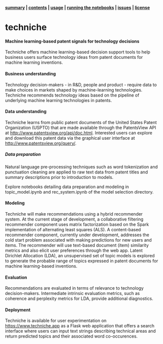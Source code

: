 **[summary](#summary) | [contents](#contents) | [usage](#usage) | [running the notebooks](#running-the-notebooks) | [issues](#issues) | [license](#license)**

# techniche

#### Machine learning-based patent signals for technology decisions 
Techniche offers machine learning-based decision support tools to help business users surface technology ideas from patent documents for machine learning inventions.

#### Business understanding
Technology decision-makers - in R&D, people and product - require data to make choices in markets shaped by machine-learning technologies. Techniche recommends technology ideas based on the pipeline of underlying machine learning technologies in patents.

#### Data understanding
Techniche learns from public patent documents of the United States Patent Organization (USPTO) that are made available through the PatentsView API at http://www.patentsview.org/api/doc.html. Interested users can explore and download this patent data via the graphical user interface at http://www.patentsview.org/query/.

##### Data preparation
Natural language pre-processing techniques such as word tokenization and punctuation cleaning are applied to raw text data from patent titles and summary descriptions prior to introduction to models.

Explore notebooks detailing data preparation and modeling in topic_model.ipynb and rec_system.ipynb of the model selection directory.

#### Modeling
Techniche will make recommendations using a hybrid recommender system. At the current stage of development, a collaborative filtering recommender component uses matrix factorization based on the Spark implementation of alternating least squares (ALS). A content-based recommender component, currently under development, addresses the cold start problem associated with making predictions for new users and items. The recommender will use text-based document (item) similarity metrics and also elicit user preferences through the web app. Latent Dirichlet Allocation (LDA), an unsupervised set of topic models is explored to generate the probable range of topics expressed in patent documents for machine learning-based inventions.

#### Evaluation
Recommendations are evaluated in terms of relevance to technology decision-makers. Intermediate intrinsic evaluation metrics, such as coherence and perplexity metrics for LDA, provide additional diagnostics.

#### Deployment
Techniche is available for user experimentation on https://www.techniche.app as a Flask web application that offers a search interface where users can input text strings describing technical areas and return predicted topics and their associated word co-occurences.
